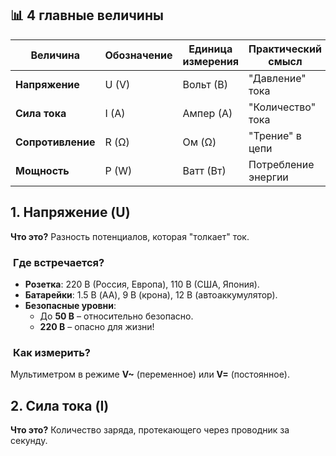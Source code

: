 
## 📊 4 главные величины

| Величина          | Обозначение | Единица измерения | Практический смысл  |
| ----------------- | ----------- | ----------------- | ------------------- |
| **Напряжение**    | U (V)       | Вольт (В)         | "Давление" тока     |
| **Сила тока**     | I (A)       | Ампер (А)         | "Количество" тока   |
| **Сопротивление** | R (Ω)       | Ом (Ω)            | "Трение" в цепи     |
| **Мощность**      | P (W)       | Ватт (Вт)         | Потребление энергии |
## **1. Напряжение (U)**
**Что это?**
Разность потенциалов, которая "толкает" ток.
###  **Где встречается?**
- **Розетка**: 220 В (Россия, Европа), 110 В (США, Япония). 
- **Батарейки**: 1.5 В (AA), 9 В (крона), 12 В (автоаккумулятор).
- **Безопасные уровни**:
    - До **50 В** – относительно безопасно.
    - **220 В** – опасно для жизни!
###  **Как измерить?**
Мультиметром в режиме
**V~** (переменное) или **V=** (постоянное).

## **2. Сила тока (I)**
**Что это?** Количество заряда, протекающего через проводник за секунду.